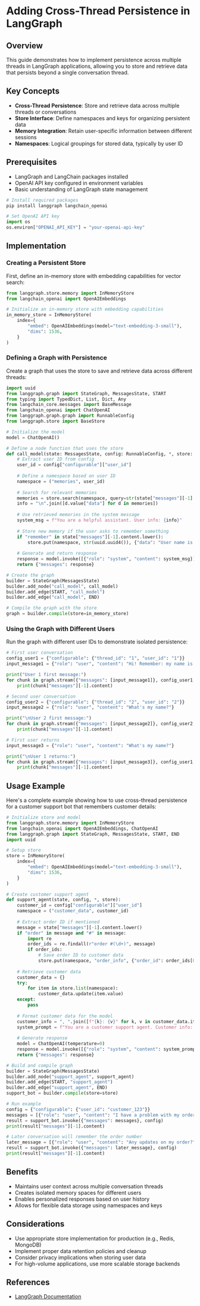 # Adding Cross-Thread Persistence in LangGraph

## Overview
This guide demonstrates how to implement persistence across multiple threads in LangGraph applications, allowing you to store and retrieve data that persists beyond a single conversation thread.

## Key Concepts
- **Cross-Thread Persistence**: Store and retrieve data across multiple threads or conversations
- **Store Interface**: Define namespaces and keys for organizing persistent data
- **Memory Integration**: Retain user-specific information between different sessions
- **Namespaces**: Logical groupings for stored data, typically by user ID

## Prerequisites
- LangGraph and LangChain packages installed
- OpenAI API key configured in environment variables
- Basic understanding of LangGraph state management

```python
# Install required packages
pip install langgraph langchain_openai

# Set OpenAI API key
import os
os.environ["OPENAI_API_KEY"] = "your-openai-api-key"
```

## Implementation

### Creating a Persistent Store
First, define an in-memory store with embedding capabilities for vector search:

```python
from langgraph.store.memory import InMemoryStore
from langchain_openai import OpenAIEmbeddings

# Initialize an in-memory store with embedding capabilities
in_memory_store = InMemoryStore(
    index={
        "embed": OpenAIEmbeddings(model="text-embedding-3-small"),
        "dims": 1536,
    }
)
```

### Defining a Graph with Persistence
Create a graph that uses the store to save and retrieve data across different threads:

```python
import uuid
from langgraph.graph import StateGraph, MessagesState, START
from typing import TypedDict, List, Dict, Any
from langchain_core.messages import BaseMessage
from langchain_openai import ChatOpenAI
from langgraph.graph.graph import RunnableConfig
from langgraph.store import BaseStore

# Initialize the model
model = ChatOpenAI()

# Define a node function that uses the store
def call_model(state: MessagesState, config: RunnableConfig, *, store: BaseStore):
    # Extract user ID from config
    user_id = config["configurable"]["user_id"]
    
    # Define a namespace based on user ID
    namespace = ("memories", user_id)
    
    # Search for relevant memories
    memories = store.search(namespace, query=str(state["messages"][-1].content))
    info = "\n".join([d.value["data"] for d in memories])
    
    # Use retrieved memories in the system message
    system_msg = f"You are a helpful assistant. User info: {info}"
    
    # Store new memory if the user asks to remember something
    if "remember" in state["messages"][-1].content.lower():
        store.put(namespace, str(uuid.uuid4()), {"data": "User name is Bob"})
    
    # Generate and return response
    response = model.invoke([{"role": "system", "content": system_msg}] + state["messages"])
    return {"messages": response}

# Create the graph
builder = StateGraph(MessagesState)
builder.add_node("call_model", call_model)
builder.add_edge(START, "call_model")
builder.add_edge("call_model", END)

# Compile the graph with the store
graph = builder.compile(store=in_memory_store)
```

### Using the Graph with Different Users
Run the graph with different user IDs to demonstrate isolated persistence:

```python
# First user conversation
config_user1 = {"configurable": {"thread_id": "1", "user_id": "1"}}
input_message1 = {"role": "user", "content": "Hi! Remember: my name is Bob"}

print("User 1 first message:")
for chunk in graph.stream({"messages": [input_message1]}, config_user1, stream_mode="values"):
    print(chunk["messages"][-1].content)

# Second user conversation
config_user2 = {"configurable": {"thread_id": "2", "user_id": "2"}}
input_message2 = {"role": "user", "content": "What's my name?"}

print("\nUser 2 first message:")
for chunk in graph.stream({"messages": [input_message2]}, config_user2, stream_mode="values"):
    print(chunk["messages"][-1].content)

# First user returns
input_message3 = {"role": "user", "content": "What's my name?"}

print("\nUser 1 returns:")
for chunk in graph.stream({"messages": [input_message3]}, config_user1, stream_mode="values"):
    print(chunk["messages"][-1].content)
```

## Usage Example
Here's a complete example showing how to use cross-thread persistence for a customer support bot that remembers customer details:

```python
# Initialize store and model
from langgraph.store.memory import InMemoryStore
from langchain_openai import OpenAIEmbeddings, ChatOpenAI
from langgraph.graph import StateGraph, MessagesState, START, END
import uuid

# Setup store
store = InMemoryStore(
    index={
        "embed": OpenAIEmbeddings(model="text-embedding-3-small"),
        "dims": 1536,
    }
)

# Create customer support agent
def support_agent(state, config, *, store):
    customer_id = config["configurable"]["user_id"]
    namespace = ("customer_data", customer_id)
    
    # Extract order ID if mentioned
    message = state["messages"][-1].content.lower()
    if "order" in message and "#" in message:
        import re
        order_ids = re.findall(r"order #(\d+)", message)
        if order_ids:
            # Save order ID to customer data
            store.put(namespace, "order_info", {"order_id": order_ids[0]})
    
    # Retrieve customer data
    customer_data = {}
    try:
        for item in store.list(namespace):
            customer_data.update(item.value)
    except:
        pass
        
    # Format customer data for the model
    customer_info = ", ".join([f"{k}: {v}" for k, v in customer_data.items()])
    system_prompt = f"You are a customer support agent. Customer info: {customer_info}"
    
    # Generate response
    model = ChatOpenAI(temperature=0)
    response = model.invoke([{"role": "system", "content": system_prompt}] + state["messages"])
    return {"messages": response}

# Build and compile graph
builder = StateGraph(MessagesState)
builder.add_node("support_agent", support_agent)
builder.add_edge(START, "support_agent")
builder.add_edge("support_agent", END)
support_bot = builder.compile(store=store)

# Run example
config = {"configurable": {"user_id": "customer_123"}}
messages = [{"role": "user", "content": "I have a problem with my order #12345"}]
result = support_bot.invoke({"messages": messages}, config)
print(result["messages"][-1].content)

# Later conversation will remember the order number
later_message = [{"role": "user", "content": "Any updates on my order?"}]
result = support_bot.invoke({"messages": later_message}, config)
print(result["messages"][-1].content)
```

## Benefits
- Maintains user context across multiple conversation threads
- Creates isolated memory spaces for different users
- Enables personalized responses based on user history
- Allows for flexible data storage using namespaces and keys

## Considerations
- Use appropriate store implementation for production (e.g., Redis, MongoDB)
- Implement proper data retention policies and cleanup
- Consider privacy implications when storing user data
- For high-volume applications, use more scalable storage backends

## References
- [LangGraph Documentation](https://langchain-ai.github.io/langgraph/how-tos/cross-thread-persistence/)
